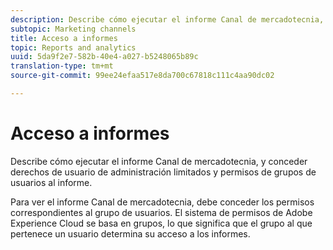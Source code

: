 ```yaml
---
description: Describe cómo ejecutar el informe Canal de mercadotecnia, y conceder derechos de usuario de administración limitados y permisos de grupos de usuarios al informe.
subtopic: Marketing channels
title: Acceso a informes
topic: Reports and analytics
uuid: 5da9f2e7-582b-40e4-a027-b5248065b89c
translation-type: tm+mt
source-git-commit: 99ee24efaa517e8da700c67818c111c4aa90dc02

---
```



# Acceso a informes

Describe cómo ejecutar el informe Canal de mercadotecnia, y conceder derechos de usuario de administración limitados y permisos de grupos de usuarios al informe.

Para ver el informe Canal de mercadotecnia, debe conceder los permisos correspondientes al grupo de usuarios. El sistema de permisos de Adobe Experience Cloud se basa en grupos, lo que significa que el grupo al que pertenece un usuario determina su acceso a los informes.
